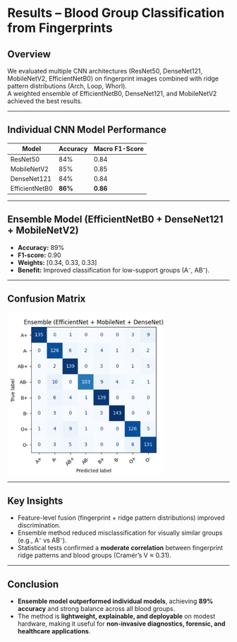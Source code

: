 # Results – Blood Group Classification from Fingerprints

## Overview
We evaluated multiple CNN architectures (ResNet50, DenseNet121, MobileNetV2, EfficientNetB0) on fingerprint images combined with ridge pattern distributions (Arch, Loop, Whorl).  
A weighted ensemble of EfficientNetB0, DenseNet121, and MobileNetV2 achieved the best results.

---


## Individual CNN Model Performance

| Model          | Accuracy | Macro F1-Score |
|----------------|----------|----------------|
| ResNet50       | 84%      | 0.84           |
| MobileNetV2    | 85%      | 0.85           |
| DenseNet121    | 84%      | 0.84           |
| EfficientNetB0 | **86%**  | **0.86**       |

---

## Ensemble Model (EfficientNetB0 + DenseNet121 + MobileNetV2)
- **Accuracy:** 89%  
- **F1-score:** 0.90  
- **Weights:** [0.34, 0.33, 0.33]  
- **Benefit:** Improved classification for low-support groups (A⁻, AB⁻).  

---

## Confusion Matrix
![Confusion Matrix](confusion_matrix.png)

---

## Key Insights
- Feature-level fusion (fingerprint + ridge pattern distributions) improved discrimination.  
- Ensemble method reduced misclassification for visually similar groups (e.g., A⁻ vs AB⁻).  
- Statistical tests confirmed a **moderate correlation** between fingerprint ridge patterns and blood groups (Cramér’s V ≈ 0.31).  

---

## Conclusion
- **Ensemble model outperformed individual models**, achieving **89% accuracy** and strong balance across all blood groups.  
- The method is **lightweight, explainable, and deployable** on modest hardware, making it useful for **non-invasive diagnostics, forensic, and healthcare applications**.  

